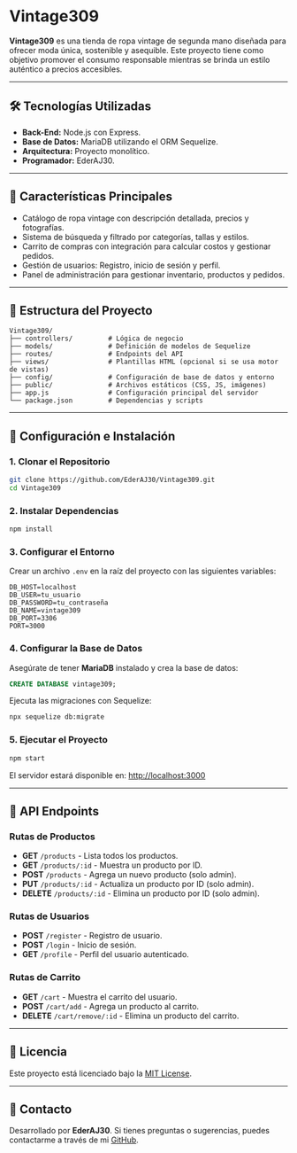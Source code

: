 # Vintage309

**Vintage309** es una tienda de ropa vintage de segunda mano diseñada para ofrecer moda única, sostenible y asequible. Este proyecto tiene como objetivo promover el consumo responsable mientras se brinda un estilo auténtico a precios accesibles.

---

## 🛠️ Tecnologías Utilizadas

- **Back-End:** Node.js con Express.
- **Base de Datos:** MariaDB utilizando el ORM Sequelize.
- **Arquitectura:** Proyecto monolítico.
- **Programador:** EderAJ30.

---

## 🌟 Características Principales

- Catálogo de ropa vintage con descripción detallada, precios y fotografías.
- Sistema de búsqueda y filtrado por categorías, tallas y estilos.
- Carrito de compras con integración para calcular costos y gestionar pedidos.
- Gestión de usuarios: Registro, inicio de sesión y perfil.
- Panel de administración para gestionar inventario, productos y pedidos.

---

## 📂 Estructura del Proyecto

```
Vintage309/
├── controllers/         # Lógica de negocio
├── models/              # Definición de modelos de Sequelize
├── routes/              # Endpoints del API
├── views/               # Plantillas HTML (opcional si se usa motor de vistas)
├── config/              # Configuración de base de datos y entorno
├── public/              # Archivos estáticos (CSS, JS, imágenes)
├── app.js               # Configuración principal del servidor
└── package.json         # Dependencias y scripts
```

---

## 🚀 Configuración e Instalación

### 1. Clonar el Repositorio

```bash
git clone https://github.com/EderAJ30/Vintage309.git
cd Vintage309
```

### 2. Instalar Dependencias

```bash
npm install
```

### 3. Configurar el Entorno

Crear un archivo `.env` en la raíz del proyecto con las siguientes variables:

```
DB_HOST=localhost
DB_USER=tu_usuario
DB_PASSWORD=tu_contraseña
DB_NAME=vintage309
DB_PORT=3306
PORT=3000
```

### 4. Configurar la Base de Datos

Asegúrate de tener **MariaDB** instalado y crea la base de datos:

```sql
CREATE DATABASE vintage309;
```

Ejecuta las migraciones con Sequelize:

```bash
npx sequelize db:migrate
```

### 5. Ejecutar el Proyecto

```bash
npm start
```

El servidor estará disponible en: [http://localhost:3000](http://localhost:3000)

---

## 📖 API Endpoints

### Rutas de Productos

- **GET** `/products` - Lista todos los productos.
- **GET** `/products/:id` - Muestra un producto por ID.
- **POST** `/products` - Agrega un nuevo producto (solo admin).
- **PUT** `/products/:id` - Actualiza un producto por ID (solo admin).
- **DELETE** `/products/:id` - Elimina un producto por ID (solo admin).

### Rutas de Usuarios

- **POST** `/register` - Registro de usuario.
- **POST** `/login` - Inicio de sesión.
- **GET** `/profile` - Perfil del usuario autenticado.

### Rutas de Carrito

- **GET** `/cart` - Muestra el carrito del usuario.
- **POST** `/cart/add` - Agrega un producto al carrito.
- **DELETE** `/cart/remove/:id` - Elimina un producto del carrito.

---

## 📝 Licencia

Este proyecto está licenciado bajo la [MIT License](./LICENSE).

---

## 💌 Contacto

Desarrollado por **EderAJ30**. Si tienes preguntas o sugerencias, puedes contactarme a través de mi [GitHub](https://github.com/EderAJ30).
